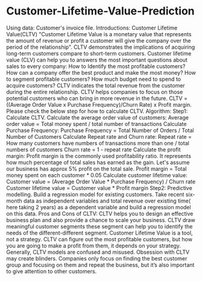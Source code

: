 # Customer-Lifetime-Value-Prediction
Using data: Customer's invoice file. Introductions: Customer Lifetime Value(CLTV) "Customer Lifetime Value is a monetary value that represents the amount of revenue or profit a customer will give the company over the period of the relationship". CLTV demonstrates the implications of acquiring long-term customers compare to short-term customers. Customer lifetime value (CLV) can help you to answers the most important questions about sales to every company:  How to Identify the most profitable customers? How can a company offer the best product and make the most money? How to segment profitable customers? How much budget need to spend to acquire customers? CLTV indicates the total revenue from the customer during the entire relationship. CLTV helps companies to focus on those potential customers who can bring in more revenue in the future.   CLTV = ((Average Order Value x Purchase Frequency)/Churn Rate) x Profit margin.  Please check the below step for how to calculate CLTV.  Algorithm: Step1: Calculate CLTV. Calculate the average order value of customers: Average order value =  Total money spent / total number of transactions  Calculate Purchase Frequency:  Purchase Frequency = Total Number of Orders / Total Number of Customers Calculate Repeat rate and Churn rate: Repeat rate = How many customers have numbers of transactions more than one / total numbers of customers Churn rate = 1 - repeat rate Calculate the profit margin: Profit margin is the commonly used profitability ratio. It represents how much percentage of total sales has earned as the gain. Let's assume our business has approx 5% profit on the total sale. Profit margin = Total money spent on each customer * 0.05 Calculate customer lifetime value: Customer value = (Average Order Value * Purchase Frequency) / Churn rate Customer lifetime value = Customer value * Profit margin Step2: Predictive modelling. Build a regression model for existing customers. Take recent six-month data as independent variables and total revenue over existing time( here taking 2 years)  as a dependent variable and build a regression model on this data.  Pros and Cons of CLTV: CLTV helps you to design an effective business plan and also provide a chance to scale your business. CLTV draw meaningful customer segments these segment can help you to identify the needs of the different-different segment.  Customer Lifetime Value is a tool, not a strategy. CLTV can figure out the most profitable customers, but how you are going to make a profit from them, it depends on your strategy. Generally, CLTV models are confused and misused. Obsession with CLTV may create blinders. Companies only focus on finding the best customer group and focusing on them and repeat the business, but it’s also important to give attention to other customers.
